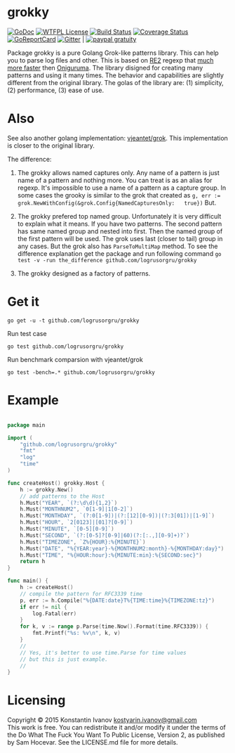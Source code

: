 # grokky

[![GoDoc](https://godoc.org/github.com/logrusorgru/grokky?status.svg)](https://godoc.org/github.com/logrusorgru/grokky)
[![WTFPL License](https://img.shields.io/badge/license-wtfpl-blue.svg)](http://www.wtfpl.net/about/)
[![Build Status](https://travis-ci.org/logrusorgru/grokky.svg)](https://travis-ci.org/logrusorgru/grokky)
[![Coverage Status](https://coveralls.io/repos/logrusorgru/grokky/badge.svg?branch=master)](https://coveralls.io/r/logrusorgru/grokky?branch=master)
[![GoReportCard](https://goreportcard.com/badge/logrusorgru/grokky)](https://goreportcard.com/report/logrusorgru/grokky)
[![Gitter](https://img.shields.io/badge/chat-on_gitter-46bc99.svg?logo=data:image%2Fsvg%2Bxml%3Bbase64%2CPHN2ZyB4bWxucz0iaHR0cDovL3d3dy53My5vcmcvMjAwMC9zdmciIGhlaWdodD0iMTQiIHdpZHRoPSIxNCI%2BPGcgZmlsbD0iI2ZmZiI%2BPHJlY3QgeD0iMCIgeT0iMyIgd2lkdGg9IjEiIGhlaWdodD0iNSIvPjxyZWN0IHg9IjIiIHk9IjQiIHdpZHRoPSIxIiBoZWlnaHQ9IjciLz48cmVjdCB4PSI0IiB5PSI0IiB3aWR0aD0iMSIgaGVpZ2h0PSI3Ii8%2BPHJlY3QgeD0iNiIgeT0iNCIgd2lkdGg9IjEiIGhlaWdodD0iNCIvPjwvZz48L3N2Zz4%3D&logoWidth=10)](https://gitter.im/logrusorgru/grokky?utm_source=share-link&utm_medium=link&utm_campaign=share-link) | 
[![paypal gratuity](https://img.shields.io/badge/paypal-gratuity-3480a1.svg?logo=data:image%2Fsvg%2Bxml%3Bbase64%2CPHN2ZyB4bWxucz0iaHR0cDovL3d3dy53My5vcmcvMjAwMC9zdmciIHZpZXdCb3g9IjAgMCAxMDAwIDEwMDAiPjxwYXRoIGZpbGw9InJnYigyMjAsMjIwLDIyMCkiIGQ9Ik04ODYuNiwzMDUuM2MtNDUuNywyMDMuMS0xODcsMzEwLjMtNDA5LjYsMzEwLjNoLTc0LjFsLTUxLjUsMzI2LjloLTYybC0zLjIsMjEuMWMtMi4xLDE0LDguNiwyNi40LDIyLjYsMjYuNGgxNTguNWMxOC44LDAsMzQuNy0xMy42LDM3LjctMzIuMmwxLjUtOGwyOS45LTE4OS4zbDEuOS0xMC4zYzIuOS0xOC42LDE4LjktMzIuMiwzNy43LTMyLjJoMjMuNWMxNTMuNSwwLDI3My43LTYyLjQsMzA4LjktMjQyLjdDOTIxLjYsNDA2LjgsOTE2LjcsMzQ4LjYsODg2LjYsMzA1LjN6Ii8%2BPHBhdGggZmlsbD0icmdiKDIyMCwyMjAsMjIwKSIgZD0iTTc5MS45LDgzLjlDNzQ2LjUsMzIuMiw2NjQuNCwxMCw1NTkuNSwxMEgyNTVjLTIxLjQsMC0zOS44LDE1LjUtNDMuMSwzNi44TDg1LDg1MWMtMi41LDE1LjksOS44LDMwLjIsMjUuOCwzMC4ySDI5OWw0Ny4zLTI5OS42bC0xLjUsOS40YzMuMi0yMS4zLDIxLjQtMzYuOCw0Mi45LTM2LjhINDc3YzE3NS41LDAsMzEzLTcxLjIsMzUzLjItMjc3LjVjMS4yLTYuMSwyLjMtMTIuMSwzLjEtMTcuOEM4NDUuMSwxODIuOCw4MzMuMiwxMzAuOCw3OTEuOSw4My45TDc5MS45LDgzLjl6Ii8%2BPC9zdmc%2B)](https://www.paypal.me/kostyarin)

Package grokky is a pure Golang Grok-like patterns library. This can
help you to parse log files and other. This is based on
[RE2](https://en.wikipedia.org/wiki/RE2_%28software%29)
regexp that
[much more faster](https://swtch.com/~rsc/regexp/regexp1.html)
then
[Oniguruma](https://en.wikipedia.org/wiki/Oniguruma).
The library disigned for creating
many patterns and using it many times. The behavior and capabilities
are slightly different from the original library. The golas of the
library are: (1) simplicity, (2) performance, (3) ease of use.

# Also

See also another golang implementation: [vjeantet/grok](https://github.com/vjeantet/grok). This implementation is closer to the original library.

The difference:

1. The grokky allows named captures only. Any name of a pattern is just
  name of a pattern and nothing more. You can treat is as an alias
  for regexp. It's impossible to use a name of a pattern as a capture group.
  In some cases the grooky is similar to the grok that created as
  `g, err := grok.NewWithConfig(&grok.Config{NamedCapturesOnly:   true})`
  But.

2. The grokky prefered top named group. Unfortunately it is very
  difficult to explain what it means. If you have two patterns. The second
  pattern has same named group and nested into first. Then the named group of
  the first pattern will be used. The grok uses last (closer to tail) group
  in any cases. But the grok also has `ParseToMultiMap` method. To see the
  difference explanation get the package and run following command
  `go test -v -run the_difference github.com/logrusorgru/grokky`

3. The grokky designed as a factory of patterns.

# Get it

```
go get -u -t github.com/logrusorgru/grokky
```

Run test case

```
go test github.com/logrusorgru/grokky
```

Run benchmark comparsion with vjeantet/grok

```
go test -bench=.* github.com/logrusorgru/grokky
```


# Example


```go

package main

import (
	"github.com/logrusorgru/grokky"
	"fmt"
	"log"
	"time"
)

func createHost() grokky.Host {
	h := grokky.New()
	// add patterns to the Host
	h.Must("YEAR", `(?:\d\d){1,2}`)
	h.Must("MONTHNUM2", `0[1-9]|1[0-2]`)
	h.Must("MONTHDAY", `(?:0[1-9])|(?:[12][0-9])|(?:3[01])|[1-9]`)
	h.Must("HOUR", `2[0123]|[01]?[0-9]`)
	h.Must("MINUTE", `[0-5][0-9]`)
	h.Must("SECOND", `(?:[0-5]?[0-9]|60)(?:[:.,][0-9]+)?`)
	h.Must("TIMEZONE", `Z%{HOUR}:%{MINUTE}`)
	h.Must("DATE", "%{YEAR:year}-%{MONTHNUM2:month}-%{MONTHDAY:day}")
	h.Must("TIME", "%{HOUR:hour}:%{MINUTE:min}:%{SECOND:sec}")
	return h
}

func main() {
	h := createHost()
	// compile the pattern for RFC3339 time
	p, err := h.Compile("%{DATE:date}T%{TIME:time}%{TIMEZONE:tz}")
	if err != nil {
		log.Fatal(err)
	}
	for k, v := range p.Parse(time.Now().Format(time.RFC3339)) {
		fmt.Printf("%s: %v\n", k, v)
	}
	//
	// Yes, it's better to use time.Parse for time values
	// but this is just example.
	//
}

```

# Licensing

Copyright © 2015 Konstantin Ivanov <kostyarin.ivanov@gmail.com>  
This work is free. You can redistribute it and/or modify it under the
terms of the Do What The Fuck You Want To Public License, Version 2,
as published by Sam Hocevar. See the LICENSE.md file for more details.
